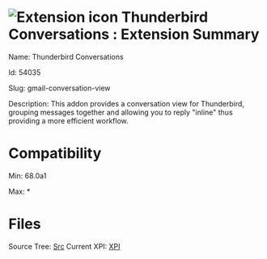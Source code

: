# ![Extension icon](https://addons.thunderbird.net/user-media/addon_icons/54/54035-64.png?modified=1568543451) Thunderbird Conversations : Extension Summary

Name: Thunderbird Conversations

Id: 54035

Slug: gmail-conversation-view

Description: This addon provides a conversation view for Thunderbird, grouping messages together and allowing you to reply "inline" thus providing a more efficient workflow.


# Compatibility
Min: 68.0a1

Max: *

# Files

Source Tree: [Src](..\extensions-all\exts-tb68-comp\54035-gmail-conversation-view\src)
Current XPI: [XPI](..\extensions-all\exts-tb68-comp\54035-gmail-conversation-view\xpi)



